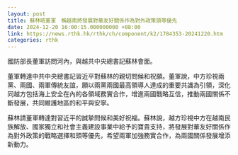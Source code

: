 ```yaml
---
layout: post
title: 蘇林晤董軍　稱越南將發展對華友好關係作為對外政策頭等優先
date: 2024-12-20 16:00:15.000000000 +08:00
link: https://news.rthk.hk/rthk/ch/component/k2/1784353-20241220.htm
categories: rthk
---
```


國防部長董軍訪問河內，與越共中央總書記蘇林會面。

董軍轉達中共中央總書記習近平對蘇林的親切問候和祝願。董軍說，中方珍視兩黨、兩國、兩軍傳統友誼，願以兩黨兩國最高領導人達成的重要共識為引領，深化同越方包括海上安全在內的各領域務實合作，增進兩國戰略互信，推動兩國關係不斷發展，共同維護地區的和平與安寧。

蘇林請董軍轉達對習近平的誠摯問候和美好祝福。蘇林說，越方珍視中方在越南民族解放、國家獨立和社會主義建設事業中給予的寶貴支持，將發展對華友好關係作為對外政策的戰略選擇和頭等優先，希望兩軍加強務實合作，為兩國關係發展增添新動力。
